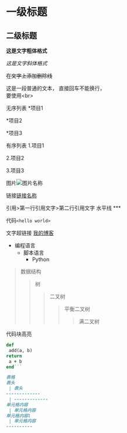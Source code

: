 # 一级标题
## 二级标题
**这是文字粗体格式**

*这是文字斜体格式*

~~在文字上添加删除线~~

这是一段普通的文本， 直接回车不能换行，<br>  要使用\<br>  

无序列表
*项目1

*项目2

*项目3

有序列表
1.项目1

2.项目2

3.项目3

图片![图片名称](http://gitcafe.com/image.png)

链接[链接名称](http://gitcafe.com)

引用>第一行引用文字>第二行引用文字
水平线 *** 

代码`<hello
 world>`
 
文字超链接 [我的博客](http://blog.csdn.net/guodongxiaren "悬停显示")

* 编程语言  
    * 脚本语言  
        * Python
>数据结构  
>>树  
>>>二叉树  
>>>>平衡二叉树  
>>>>>满二叉树

代码块高亮
```ruby
def
 add(a, b)  
return
 a + b 
end```

表格
表头
 | 表头  
-------------
 | ------------- 
单元格内容
 | 单元格内容 
单元格内容l
 | 单元格内容
----------



